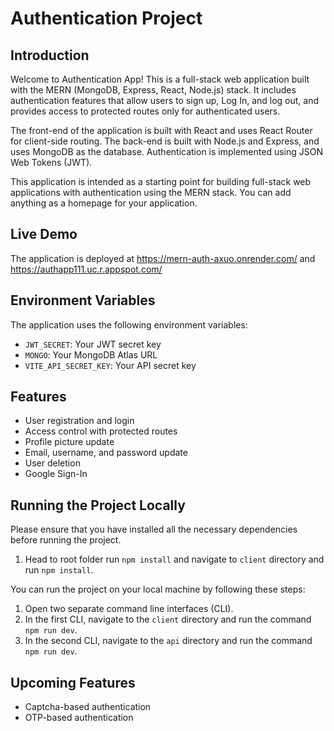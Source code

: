 # Authentication Project

## Introduction

Welcome to Authentication App! This is a full-stack web application built with the MERN (MongoDB, Express, React, Node.js) stack. It includes authentication features that allow users to sign up, Log In, and log out, and provides access to protected routes only for authenticated users.

The front-end of the application is built with React and uses React Router for client-side routing. The back-end is built with Node.js and Express, and uses MongoDB as the database. Authentication is implemented using JSON Web Tokens (JWT).

This application is intended as a starting point for building full-stack web applications with authentication using the MERN stack. You can add anything as a homepage for your application.

## Live Demo

The application is deployed at https://mern-auth-axuo.onrender.com/ and https://authapp111.uc.r.appspot.com/ 
## Environment Variables

The application uses the following environment variables:

- `JWT_SECRET`: Your JWT secret key
- `MONGO`: Your MongoDB Atlas URL
- `VITE_API_SECRET_KEY`: Your API secret key

## Features

- User registration and login
- Access control with protected routes
- Profile picture update
- Email, username, and password update
- User deletion
- Google Sign-In


## Running the Project Locally

Please ensure that you have installed all the necessary dependencies before running the project.
1. Head to root folder run `npm install` and navigate to `client` directory and run `npm install`.

You can run the project on your local machine by following these steps:

1. Open two separate command line interfaces (CLI).
2. In the first CLI, navigate to the `client` directory and run the command `npm run dev`.
3. In the second CLI, navigate to the `api` directory and run the command `npm run dev`.

## Upcoming Features

- Captcha-based authentication
- OTP-based authentication


